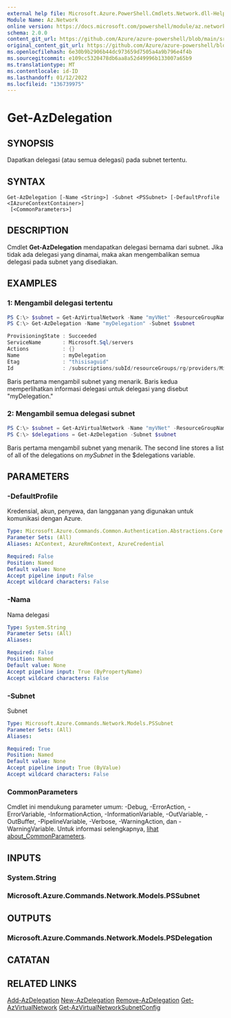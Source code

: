 ```yaml
---
external help file: Microsoft.Azure.PowerShell.Cmdlets.Network.dll-Help.xml
Module Name: Az.Network
online version: https://docs.microsoft.com/powershell/module/az.network/get-azdelegation
schema: 2.0.0
content_git_url: https://github.com/Azure/azure-powershell/blob/main/src/Network/Network/help/Get-AzDelegation.md
original_content_git_url: https://github.com/Azure/azure-powershell/blob/main/src/Network/Network/help/Get-AzDelegation.md
ms.openlocfilehash: 6e30b9b2906b44dc973659d7505a4a9b796e4f4b
ms.sourcegitcommit: e109cc5320478db6aa8a52d49996b133007a65b9
ms.translationtype: MT
ms.contentlocale: id-ID
ms.lasthandoff: 01/12/2022
ms.locfileid: "136739975"
---
```

# Get-AzDelegation

## SYNOPSIS
Dapatkan delegasi (atau semua delegasi) pada subnet tertentu.

## SYNTAX

```
Get-AzDelegation [-Name <String>] -Subnet <PSSubnet> [-DefaultProfile <IAzureContextContainer>]
 [<CommonParameters>]
```

## DESCRIPTION
Cmdlet **Get-AzDelegation** mendapatkan delegasi bernama dari subnet. Jika tidak ada delegasi yang dinamai, maka akan mengembalikan semua delegasi pada subnet yang disediakan.

## EXAMPLES

### 1: Mengambil delegasi tertentu
```powershell
PS C:\> $subnet = Get-AzVirtualNetwork -Name "myVNet" -ResourceGroupName "myResourceGroup" | Get-AzVirtualNetworkSubnetConfig -Name "mySubnet"
PS C:\> Get-AzDelegation -Name "myDelegation" -Subnet $subnet

ProvisioningState : Succeeded
ServiceName       : Microsoft.Sql/servers
Actions           : {}
Name              : myDelegation
Etag              : "thisisaguid"
Id                : /subscriptions/subId/resourceGroups/rg/providers/Microsoft.Network/virtualNetworks/myvnet/subnets/mySubnet/delegations/myDelegation
```

Baris pertama mengambil subnet yang menarik. Baris kedua memperlihatkan informasi delegasi untuk delegasi yang disebut "myDelegation."

### 2: Mengambil semua delegasi subnet
```powershell
PS C:\> $subnet = Get-AzVirtualNetwork -Name "myVNet" -ResourceGroupName "myResourceGroup" | Get-AzVirtualNetworkSubnetConfig -Name "mySubnet"
PS C:\> $delegations = Get-AzDelegation -Subnet $subnet
```

Baris pertama mengambil subnet yang menarik. The second line stores a list of all of the delegations on _mySubnet_ in the $delegations variable.

## PARAMETERS

### -DefaultProfile
Kredensial, akun, penyewa, dan langganan yang digunakan untuk komunikasi dengan Azure.

```yaml
Type: Microsoft.Azure.Commands.Common.Authentication.Abstractions.Core.IAzureContextContainer
Parameter Sets: (All)
Aliases: AzContext, AzureRmContext, AzureCredential

Required: False
Position: Named
Default value: None
Accept pipeline input: False
Accept wildcard characters: False
```

### -Nama
Nama delegasi

```yaml
Type: System.String
Parameter Sets: (All)
Aliases:

Required: False
Position: Named
Default value: None
Accept pipeline input: True (ByPropertyName)
Accept wildcard characters: False
```

### -Subnet
Subnet

```yaml
Type: Microsoft.Azure.Commands.Network.Models.PSSubnet
Parameter Sets: (All)
Aliases:

Required: True
Position: Named
Default value: None
Accept pipeline input: True (ByValue)
Accept wildcard characters: False
```

### CommonParameters
Cmdlet ini mendukung parameter umum: -Debug, -ErrorAction, -ErrorVariable, -InformationAction, -InformationVariable, -OutVariable, -OutBuffer, -PipelineVariable, -Verbose, -WarningAction, dan -WarningVariable. Untuk informasi selengkapnya, [lihat about_CommonParameters](http://go.microsoft.com/fwlink/?LinkID=113216).

## INPUTS

### System.String

### Microsoft.Azure.Commands.Network.Models.PSSubnet

## OUTPUTS

### Microsoft.Azure.Commands.Network.Models.PSDelegation

## CATATAN

## RELATED LINKS

[Add-AzDelegation](./Add-AzDelegation.md) 
 [New-AzDelegation](./New-AzDelegation.md) 
 [Remove-AzDelegation](./Remove-AzDelegation.md) 
 [Get-AzVirtualNetwork](./Get-AzVirtualNetwork.md) 
 [Get-AzVirtualNetworkSubnetConfig](./Get-AzVirtualNetworkSubnetConfig.md)
